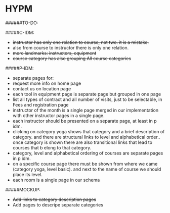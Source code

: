 # HYPM

######TO-DO:


#####C-IDM:
+ ~~instructor has only one relation to course, not two. it is a mistake.~~
+ also from course to instructor there is only one relation.
+ ~~more landmarks: instructors, equipment~~
+ ~~course category has also grouping All course categories~~

#####P-IDM:
+ separate pages for: 
 + request more info on home page
 + contact us on location page
 + each tool in equipment page is separate page but grouped in one page
+ list all types of contract and all number of visits, just to be selectable, in Fees and registration page
+ instructor of the month is a single page merged in our implementation with other instructor pages in a single page.
+ each instructor should be presented on a separate page, at least in p idm.
+ clicking on category yoga shows that category and a brief description of category. and there are structural links to level and alphabetical order.. once category is shown there are also transitional links that lead to courses that b elong to that category.
+ category, level and alphabetical ordering of courses are separate pages in p idm.
+ on a specific course page there must be shown from where we came (category yoga, level basic). and next to the name of course we should place its level.
+ each room is a single page in our schema

#####MOCKUP:
+ ~~Add links to category description pages~~
+ Add pages to descripe separate categories

